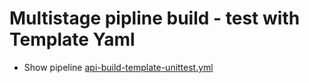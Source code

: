 # Multistage pipline build - test with Template Yaml

- Show pipeline [api-build-template-unittest.yml](https://github.com/arambazamba/food-app/blob/master/az-pipelines/api-build-template-unittest.yml)
